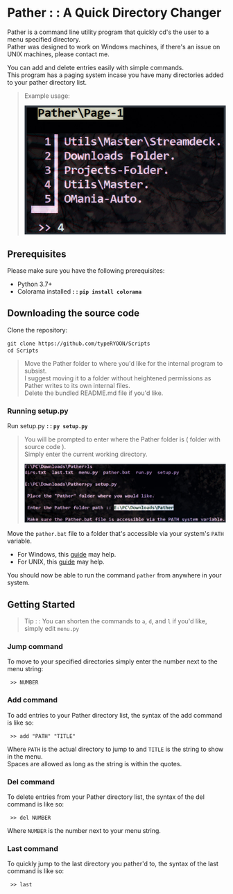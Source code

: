 # Pather : : A Quick Directory Changer
Pather is a command line utility program that quickly cd's the user to a menu specified directory.  
Pather was designed to work on Windows machines, if there's an issue on UNIX machines, please contact me.  

You can add and delete entries easily with simple commands.  
This program has a paging system incase you have many directories added to your pather directory list.  
> Example usage:
> 
> ![](/public/Pather/images/PATHER-02.jpg)

## Prerequisites
Please make sure you have the following prerequisites:
* Python 3.7+  
* Colorama installed **: : `pip install colorama`**

## Downloading the source code
Clone the repository:
```
git clone https://github.com/typeRYOON/Scripts
cd Scripts
```
> Move the Pather folder to where you'd like for the internal program to subsist.  
> I suggest moving it to a folder without heightened permissions as Pather writes to its own internal files.  
> Delete the bundled README.md file if you'd like.

### Running setup.py
Run setup.py **: : `py setup.py`**   
> You will be prompted to enter where the Pather folder is ( folder with source code ).  
> Simply enter the current working directory.
> 
> ![](/public/Pather/images/PATHER-01.jpg)

Move the `pather.bat` file to a folder that's accessible via your system's `PATH` variable.
* For Windows, this [guide](https://stackoverflow.com/a/44272417) may help.
* For UNIX, this [guide](https://www.cs.purdue.edu/homes/bb/cs348/www-S08/unix_path.html) may help.

You should now be able to run the command `pather` from anywhere in your system.

## Getting Started
> Tip : : You can shorten the commands to `a`, `d`, and `l` if you'd like, simply edit `menu.py`
### Jump command
To move to your specified directories simply enter the number next to the menu string:
```
 >> NUMBER
```
### Add command
To add entries to your Pather directory list, the syntax of the add command is like so:
```
 >> add "PATH" "TITLE"
```
Where `PATH` is the actual directory to jump to and `TITLE` is the string to show in the menu.  
Spaces are allowed as long as the string is within the quotes.  

### Del command
To delete entries from your Pather directory list, the syntax of the del command is like so:
```
 >> del NUMBER
```
Where `NUMBER` is the number next to your menu string.

### Last command
To quickly jump to the last directory you pather'd to, the syntax of the last command is like so:
```
 >> last
```
